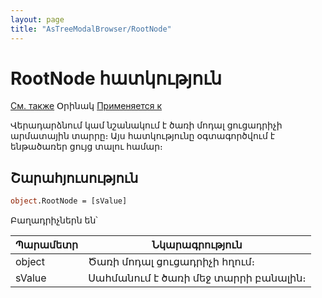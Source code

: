 ```yaml
---
layout: page
title: "AsTreeModalBrowser/RootNode"
---
```



# RootNode հատկություն

[См. также](../AsTreeModalBrowser.md) Օրինակ [Применяется к](../AsTreeModalBrowser.md)

Վերադարձնում կամ նշանակում է ծառի մոդալ ցուցադրիչի արմատային տարրը։ Այս հատկությունը օգտագործվում է ենթածառեր ցույց տալու համար։

## Շարահյուսություն

``` vb
object.RootNode = [sValue]
```

Բաղադրիչներն են՝


| Պարամետր | Նկարագրություն |
|--|--|
| object | Ծառի մոդալ ցուցադրիչի հղում։ |
| sValue | Սահմանում է ծառի մեջ տարրի բանալին։|
